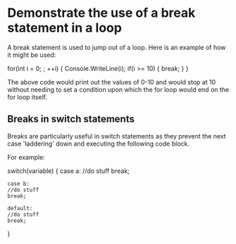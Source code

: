 # Demonstrate the use of a break statement in a loop

A break statement is used to jump out of a loop. Here is an example of how it might be used:

for(int i = 0; ; ++i)
{
	Console.WriteLine(i);
	if(i >= 10)
	{
		break;
	}
}

The above code would print out the values of 0-10 and would stop at 10 without needing to set a condition upon which the for loop would end on the for loop itself.

## Breaks in switch statements

Breaks are particularly useful in switch statements as they prevent the next case 'laddering' down and executing the following code block.

For example:

switch(variable)
{
	case a:
	//do stuff
	break;
	
	case b:
	//do stuff
	break;

	default:
	//do stuff
	break;
}
